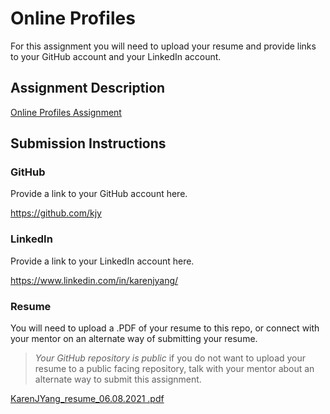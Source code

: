 
# Online Profiles
For this assignment you will need to upload your resume and provide links to your GitHub account and your LinkedIn account.

## Assignment Description
[Online Profiles Assignment](https://education.launchcode.org/liftoff/modules/assignments/online-profiles)

## Submission Instructions
 
### GitHub
Provide a link to your GitHub account here.

https://github.com/kjy


 
### LinkedIn
Provide a link to your LinkedIn account here.

https://www.linkedin.com/in/karenjyang/


### Resume
You will need to upload a .PDF of your resume to this repo, or connect with your mentor on an alternate way of submitting your resume.
> *Your GitHub repository is public* if you do not want to upload your resume to a public facing repository, talk with your mentor about an alternate way to submit this assignment.

[KarenJYang_resume_06.08.2021 .pdf](https://github.com/kjy/liftoff-assignments/files/6616281/KarenJYang_resume_06.08.2021.pdf)

